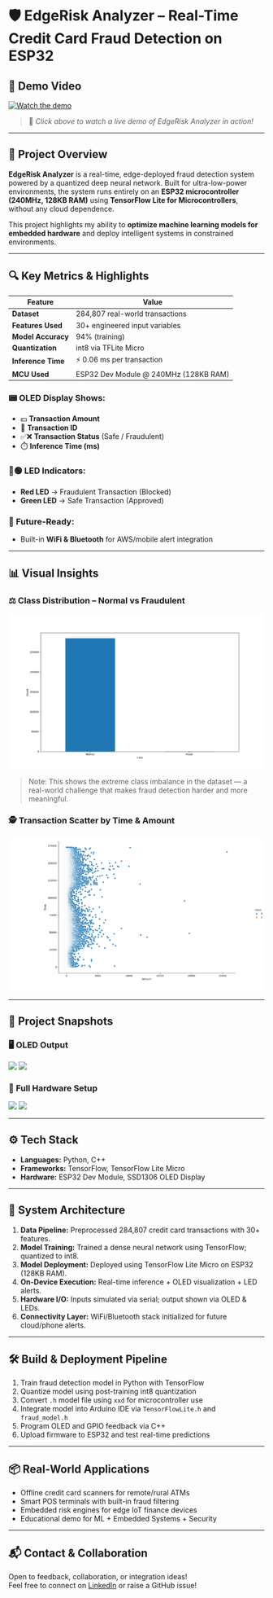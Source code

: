 # 🛡️ EdgeRisk Analyzer – Real-Time Credit Card Fraud Detection on ESP32

## 🎥 Demo Video  
[![Watch the demo](https://img.youtube.com/vi/VIDEO_ID_HERE/0.jpg)](https://www.youtube.com/watch?v=VIDEO_ID_HERE)  
> 🔗 *Click above to watch a live demo of EdgeRisk Analyzer in action!*

---

## 🚀 Project Overview  
**EdgeRisk Analyzer** is a real-time, edge-deployed fraud detection system powered by a quantized deep neural network. Built for ultra-low-power environments, the system runs entirely on an **ESP32 microcontroller (240MHz, 128KB RAM)** using **TensorFlow Lite for Microcontrollers**, without any cloud dependence.

This project highlights my ability to **optimize machine learning models for embedded hardware** and deploy intelligent systems in constrained environments.

---

## 🔍 Key Metrics & Highlights

| Feature              | Value                           |
|----------------------|---------------------------------|
| **Dataset**          | 284,807 real-world transactions |
| **Features Used**    | 30+ engineered input variables  |
| **Model Accuracy**   | 94% (training)                  |
| **Quantization**     | int8 via TFLite Micro           |
| **Inference Time**   | ⚡ 0.06 ms per transaction       |
| **MCU Used**         | ESP32 Dev Module @ 240MHz (128KB RAM) |

### 📟 OLED Display Shows:
- 💵 **Transaction Amount**  
- 🔁 **Transaction ID**  
- ✅❌ **Transaction Status** (Safe / Fraudulent)  
- ⏱️ **Inference Time (ms)**  

### 🔴🟢 LED Indicators:
- **Red LED** → Fraudulent Transaction (Blocked)  
- **Green LED** → Safe Transaction (Approved)

### 📡 Future-Ready:
- Built-in **WiFi & Bluetooth** for AWS/mobile alert integration

---

## 📊 Visual Insights

### ⚖️ Class Distribution – Normal vs Fraudulent
![Class Distribution](./Figure_1.png)

> Note: This shows the extreme class imbalance in the dataset — a real-world challenge that makes fraud detection harder and more meaningful.

### 🕵️ Transaction Scatter by Time & Amount
![Transaction Time vs Amount](./Figure_2.png)

---

## 📸 Project Snapshots

### 🖥️ OLED Output  
<img src="1.png" width="300"/> <img src="4.png" width="300"/>

### 🔌 Full Hardware Setup  
<img src="2.png" width="300"/> <img src="3.png" width="300"/>

---

## ⚙️ Tech Stack

- **Languages:** Python, C++  
- **Frameworks:** TensorFlow, TensorFlow Lite Micro  
- **Hardware:** ESP32 Dev Module, SSD1306 OLED Display  

---

## 🧠 System Architecture

1. **Data Pipeline:** Preprocessed 284,807 credit card transactions with 30+ features.
2. **Model Training:** Trained a dense neural network using TensorFlow; quantized to int8.
3. **Model Deployment:** Deployed using TensorFlow Lite Micro on ESP32 (128KB RAM).
4. **On-Device Execution:** Real-time inference + OLED visualization + LED alerts.
5. **Hardware I/O:** Inputs simulated via serial; output shown via OLED & LEDs.
6. **Connectivity Layer:** WiFi/Bluetooth stack initialized for future cloud/phone alerts.

---

## 🛠️ Build & Deployment Pipeline

1. Train fraud detection model in Python with TensorFlow  
2. Quantize model using post-training int8 quantization  
3. Convert `.h` model file using `xxd` for microcontroller use  
4. Integrate model into Arduino IDE via `TensorFlowLite.h` and `fraud_model.h`  
5. Program OLED and GPIO feedback via C++  
6. Upload firmware to ESP32 and test real-time predictions  

---

## 📦 Real-World Applications

- Offline credit card scanners for remote/rural ATMs  
- Smart POS terminals with built-in fraud filtering  
- Embedded risk engines for edge IoT finance devices  
- Educational demo for ML + Embedded Systems + Security  

---

## 📬 Contact & Collaboration

Open to feedback, collaboration, or integration ideas!  
Feel free to connect on [LinkedIn](https://www.linkedin.com/in/YOUR-LINKEDIN-HERE) or raise a GitHub issue!


